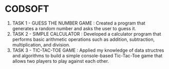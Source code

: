 # CODSOFT

01. TASK 1 - GUESS THE NUMBER GAME : Created a program that generates a random number and asks the user to guess it.
02. TASK 2 - SIMPLE CALCULATOR : Developed a calculator program that performs basic arithmetic operations such as addition, subtraction, multiplication, and division.
03. TASK 3 - TIC-TAC-TOE GAME : Applied my knowledge of data structres and algorithms to build a simple console-based Tic-Tac-Toe game that allows two players to play against each other.
